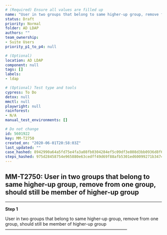```yaml
---
# (Required) Ensure all values are filled up
name: "User in two groups that belong to same higher-up group, remove from one group, should still be member of higher-up group"
status: Draft
priority: Normal
folder: AD LDAP
authors: ""
team_ownership: 
- Suite Users
priority_p1_to_p4: null

# (Optional)
location: AD LDAP
component: null
tags: []
labels: 
- ldap

# (Optional) Test type and tools
cypress: To Do
detox: null
mmctl: null
playwright: null
rainforest: 
- N/A
manual_test_environments: []

# Do not change
id: 5601922
key: MM-T2750
created_on: "2020-06-01T20:58:03Z"
last_updated: ""
case_hashed: 8942990a64a5fd75e4fa3a08fb0304284ef5c09df3e808d3bb0936d8f6d2b4dd1679b29e6faf8a0d473476ed4d2b785d
steps_hashed: 975d28458754e965880e63cedff49d69f88afb5301ed60099271b3474117f4331aea34957ffddc12415b9f96f6a55626
---
```


<!-- (Auto-generated) Based on frontmatter's "key" and "name" -->

## MM-T2750: User in two groups that belong to same higher-up group, remove from one group, should still be member of higher-up group

---

**Step 1**

User in two groups that belong to same higher-up group, remove from one group, should still be member of higher-up group\
————————————————————————————
